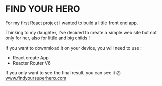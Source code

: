 <h1>FIND YOUR HERO</h1>

For my first React project I wanted to build a little front end app.

Thinking to my daughter, I've decided to create a simple web site but not only for her, also for little and big childs !

If you want to downmload it on your device, you will need to use :

-   React create App
-   Reacter Router V6

If you only want to see the final result, you can see it @
www.findyoursuperhero.com
